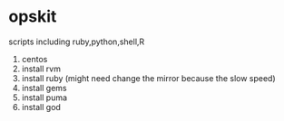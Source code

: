 # opskit
scripts including ruby,python,shell,R

1. centos
2. install rvm
3. install ruby (might need change the mirror because the slow speed)
4. install gems
5. install puma
6. install god



